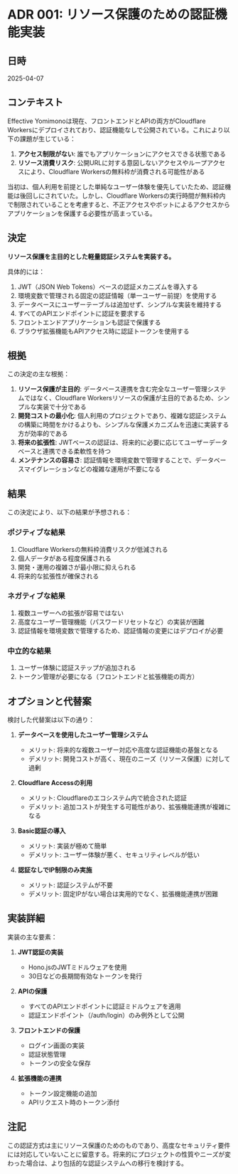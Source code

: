 # ADR 001: リソース保護のための認証機能実装

## 日時

2025-04-07

## コンテキスト

Effective Yomimonoは現在、フロントエンドとAPIの両方がCloudflare Workersにデプロイされており、認証機能なしで公開されている。これにより以下の課題が生じている：

1. **アクセス制限がない**: 誰でもアプリケーションにアクセスできる状態である
2. **リソース消費リスク**: 公開URLに対する意図しないアクセスやループアクセスにより、Cloudflare Workersの無料枠が消費される可能性がある

当初は、個人利用を前提とした単純なユーザー体験を優先していたため、認証機能は後回しにされていた。しかし、Cloudflare Workersの実行時間が無料枠内で制限されていることを考慮すると、不正アクセスやボットによるアクセスからアプリケーションを保護する必要性が高まっている。

## 決定

**リソース保護を主目的とした軽量認証システムを実装する。**

具体的には：

1. JWT（JSON Web Tokens）ベースの認証メカニズムを導入する
2. 環境変数で管理される固定の認証情報（単一ユーザー前提）を使用する
3. データベースにユーザーテーブルは追加せず、シンプルな実装を維持する
4. すべてのAPIエンドポイントに認証を要求する
5. フロントエンドアプリケーションも認証で保護する
6. ブラウザ拡張機能もAPIアクセス時に認証トークンを使用する

## 根拠

この決定の主な根拠：

1. **リソース保護が主目的**: データベース連携を含む完全なユーザー管理システムではなく、Cloudflare Workersリソースの保護が主目的であるため、シンプルな実装で十分である
2. **開発コストの最小化**: 個人利用のプロジェクトであり、複雑な認証システムの構築に時間をかけるよりも、シンプルな保護メカニズムを迅速に実装する方が効率的である
3. **将来の拡張性**: JWTベースの認証は、将来的に必要に応じてユーザーデータベースと連携できる柔軟性を持つ
4. **メンテナンスの容易さ**: 認証情報を環境変数で管理することで、データベースマイグレーションなどの複雑な運用が不要になる

## 結果

この決定により、以下の結果が予想される：

### ポジティブな結果

1. Cloudflare Workersの無料枠消費リスクが低減される
2. 個人データがある程度保護される
3. 開発・運用の複雑さが最小限に抑えられる
4. 将来的な拡張性が確保される

### ネガティブな結果

1. 複数ユーザーへの拡張が容易ではない
2. 高度なユーザー管理機能（パスワードリセットなど）の実装が困難
3. 認証情報を環境変数で管理するため、認証情報の変更にはデプロイが必要

### 中立的な結果

1. ユーザー体験に認証ステップが追加される
2. トークン管理が必要になる（フロントエンドと拡張機能の両方）

## オプションと代替案

検討した代替案は以下の通り：

1. **データベースを使用したユーザー管理システム**
   - メリット: 将来的な複数ユーザー対応や高度な認証機能の基盤となる
   - デメリット: 開発コストが高く、現在のニーズ（リソース保護）に対して過剰

2. **Cloudflare Accessの利用**
   - メリット: Cloudflareのエコシステム内で統合された認証
   - デメリット: 追加コストが発生する可能性があり、拡張機能連携が複雑になる

3. **Basic認証の導入**
   - メリット: 実装が極めて簡単
   - デメリット: ユーザー体験が悪く、セキュリティレベルが低い

4. **認証なしでIP制限のみ実施**
   - メリット: 認証システムが不要
   - デメリット: 固定IPがない場合は実用的でなく、拡張機能連携が困難

## 実装詳細

実装の主な要素：

1. **JWT認証の実装**
   - Hono.jsのJWTミドルウェアを使用
   - 30日などの長期間有効なトークンを発行

2. **APIの保護**
   - すべてのAPIエンドポイントに認証ミドルウェアを適用
   - 認証エンドポイント（/auth/login）のみ例外として公開

3. **フロントエンドの保護**
   - ログイン画面の実装
   - 認証状態管理
   - トークンの安全な保存

4. **拡張機能の連携**
   - トークン設定機能の追加
   - APIリクエスト時のトークン添付

## 注記

この認証方式は主にリソース保護のためのものであり、高度なセキュリティ要件には対応していないことに留意する。将来的にプロジェクトの性質やニーズが変わった場合は、より包括的な認証システムへの移行を検討する。
